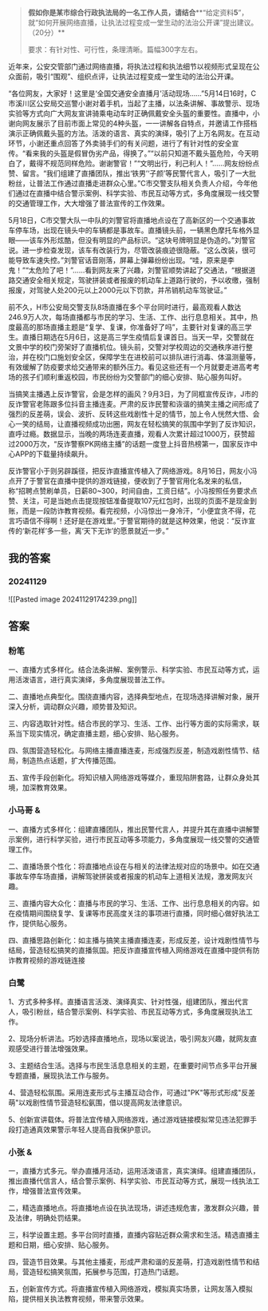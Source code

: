 

> **假如你是某市综合行政执法局的一名工作人员，请结合****“给定资料**5**”，就“如何开展网络直播，让执法过程变成一堂生动的法治公开课”提出建议。（20分）**
> 
> 要求：有针对性、可行性，条理清晰。篇幅300字左右。



近年来，公安交管部门通过网络直播，将执法过程和执法细节以视频形式呈现在公众面前，吸引“围观”、组织点评，让执法过程变成一堂生动的法治公开课。

“各位网友，大家好！这里是‘全国交通安全直播月’活动现场……”5月14日16时，C市溪川区公安局交巡警小谢对着手机，当起了主播，以法条讲解、事故警示、现场实验等方式向广大网友宣讲骑乘电动车时正确佩戴安全头盔的重要性。直播中，小谢向网友展示了目前市面上常见的4种头盔，一一讲解各自特点，并邀请工作搭档演示正确佩戴头盔的方法。活泼的语言、真实的演绎，吸引了上万名网友。在互动环节，小谢还重点回答了外卖骑手们的有关问题，进行了有针对性的安全宣传。“看来我的头盔是假冒伪劣产品，得换了。”“以前只知道不戴头盔危险，今天明白了，戴得不规范同样危险。谢谢警官！”“文明出行，利己利人！”……网友纷纷点赞、留言。“我们组建了直播团队，推出‘铁男’‘子颜’等民警代言人，吸引了一大批粉丝，让普法工作通过直播走进群众心里。”C市交警支队相关负责人介绍，今年他们通过在直播中结合警示案例、科学实验、市民互动等方式，多角度展现一线交警的交通管理工作，大大增强了普法宣传的工作效果。

5月18日，C市交警大队一中队的刘警官将直播地点设在了高新区的一个交通事故车停车场，出现在镜头中的车辆都是事故车。直播镜头前，一辆黑色摩托车格外显眼——该车外形炫酷，但没有明显的产品标识。“这块号牌明显是伪造的。”刘警官说。进一步检查发现，该车有改装行为，尽管改装痕迹很隐蔽。“这么改装，很可能导致车速失控。”刘警官话音刚落，屏幕上弹幕纷纷出现。“哇，原来是李鬼！”“太危险了吧！”……看到网友来了兴趣，刘警官顺势讲起了交通法，“根据道路交通安全相关规定，驾驶拼装或者报废的机动车上道路行驶的，予以收缴，强制报废，对驾驶人处200元以上2000元以下罚款，并吊销机动车驾驶证。”

前不久，H市公安局交警支队8场直播在多个平台同时进行，最高观看人数达246.9万人次，每场直播都与市民的学习、生活、工作、出行息息相关。其中，热度最高的那场直播主题是“复学、复课，你准备好了吗”，主要针对复课的高三学生。直播日期选在5月6日，这是高三学生疫情后复课首日。当天一早，交警就在文景中学的校门旁架好了直播机位。镜头前，交警对学校周边的交通秩序进行整治，并在校门口施划安全区，保障学生在进校前可以排队进行消毒、体温测量等，有效缓解了防疫要求给交通带来的额外压力。看见这些还有一个月就要走进高考考场的孩子们顺利重返校园，市民纷纷为交警部门的细心安排、贴心服务叫好。

当搞笑主播遇上反诈警官，会是怎样的画风？9月3日，为了同框宣传反诈，J市的反诈警官老陈跟多位抖音主播连麦。严肃的反诈民警和诙谐的搞笑主播之间形成了强烈的反差萌，误会、波折、反转这些戏剧性十足的情节，加上令人恍然大悟、会心一笑的结局，让直播视频成功出圈，网友在轻松搞笑的氛围中学到了反诈知识，直呼过瘾。数据显示，当晚的两场连麦直播，观看人次累计超过1000万，获赞超过2000万次，“反诈警察PK网络主播”的话题一度登上抖音热榜第一，国家反诈中心APP的下载量持续飙升。

反诈警官小于则另辟蹊径，把反诈直播宣传植入了网络游戏。8月16日，网友小冯点开了于警官在直播中提供的游戏链接，便收到了于警官用化名发来的私信，称“招聘点赞刷单员，日薪80~300，时间自由，工资日结”。小冯按照任务要求点赞、关注，可是当她点击提现按钮准备提取107元红包时，出现的页面不是现金到账，而是一段防诈教育视频。看完视频，小冯惊出一身冷汗，“小便宜贪不得，花言巧语信不得啊！还好是在游戏里。”于警官期待的就是这种效果，他说：“反诈宣传的‘新花样’多一些，离‘天下无诈’的愿景就近一步。”


## 我的答案

### 20241129

![[Pasted image 20241129174239.png]]


## 答案

### 粉笔

一、直播方式多样化。结合法条讲解、案例警示、科学实验、市民互动等方式，运用活泼语言，进行真实演绎，多角度展现普法工作。

二、直播地点典型化。围绕直播内容，选择典型地点，在现场选择讲解对象，展开深入分析，调动群众兴趣，顺势普及知识。

三、内容选取针对性。结合市民的学习、生活、工作、出行等方面的实际需求，联系当下现实情况，确定直播主题，细心安排、贴心服务。

四、氛围营造轻松化。与网络主播直播连麦，形成强烈反差，制造戏剧性情节、结局，制造热点话题，扩大传播范围。

五、宣传手段创新化。将知识植入网络游戏等媒介，重现陷阱套路，让群众身处其境，加深教育效果。

### 小马哥 &

一、直播方式多样化：组建直播团队，推出民警代言人，并提升其在直播中讲解警示案例，进行科学买验，进行市民互动等多项能力，多角度展现一线交警的交通管理工作。

二、直播场景个性化：将直播地点设在与相关的法律法规对应的场景中。如在交通事故车停车场直播，讲解驾驶拼装或者报废的机动车上道相关法规，激发网友兴趣。

三、直播内容大众化：直播与市民的学习、生活、工作、出行息息相关的内容。如在疫情期间围绕复学、复课等市民高度关注的事项进行直播，同时细心做好执法工作，提供贴心服务。

四、直播思路创新化：如主播与搞笑主播直播连麦，形成反差，设计戏剧性情节与结局，营造轻松搞笑的直播氛国。把反诈直播宣传植入网络游戏在直播中提供有防诈教育视频的游戏链连接

### 白鹭

1、方式多种多样。直播语言活泼、演绎真实、针对性强，组建团队，推出代言人，吸引粉丝，结合警示案例、科学实验、市民互动等方式，多角度展现执法工作。

2、现场分析讲法。巧妙选择直播地点，现场以案说法，吸引网友兴趣，就网友直观感受进行普法增强效果。

3、主题结合生活。选择与市民生活息息相关的主题，在重要时间节点多平台开展专题直播，展现执法工作与服务。

4、营造轻松氛围。采用连麦形式与主播互动合作，可通过"PK"等形式形成"反差萌"以戏剧性情节营造轻松氨围，借以提高网友法律意识。

5、创新宣讲载体。将普法宜传植入网络游戏，通过游戏链接模拟常见违法犯罪手段打造通真效果警示年轻人提高自我保护意识。

### 小张  &

一，直播方式多元。举办直播月活动，运用活泼语言，真实演绎。组建直播团队，推出直播代信言人，结合警示案例、科学实验、市民互动等方式，展现一线执法工作，增强普法宣传效果。

二，精选直播地点。将直播地点设在执法现场，讲述违规危害，激发群众兴趣，普及法律，明确处罚结果。

三，科学设置主题。多平台同时直播，直播内容贴近群众需求和生活。精选直播主题和日期，细心安排、贴心服务。

四，营造节目效果。与其他主播麦，形成严肃和谐的反差萌，打造戏剧性情节和结局，营造轻松搞笑氛围，拓展参与范围，打造热门话题。

五，创新宣传方式。将直播宣传植入网络游戏，模拟真实场景，让网友落入模拟陷，提供相关执法教育视频，带来警示效果。






